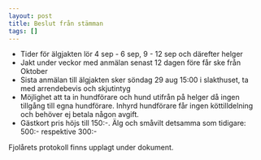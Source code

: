```yaml
---
layout: post
title: Beslut från stämman
tags: []
---
```


- Tider för älgjakten lör 4 sep - 6 sep, 9 - 12 sep och därefter helger
- Jakt under veckor med anmälan senast 12 dagen före får ske från Oktober
- Sista anmälan till älgjakten sker söndag 29 aug 15:00 i slakthuset, ta med arrendebevis och skjutintyg
- Möjlighet att ta in hundförare och hund utifrån på helger då ingen tillgång till egna hundförare. Inhyrd hundförare får ingen köttilldelning och behöver ej betala någon avgift.
- Gästkort pris höjs till 150:-. Älg och småvilt detsamma som tidigare: 500:- respektive 300:-

Fjolårets protokoll finns upplagt under dokument.